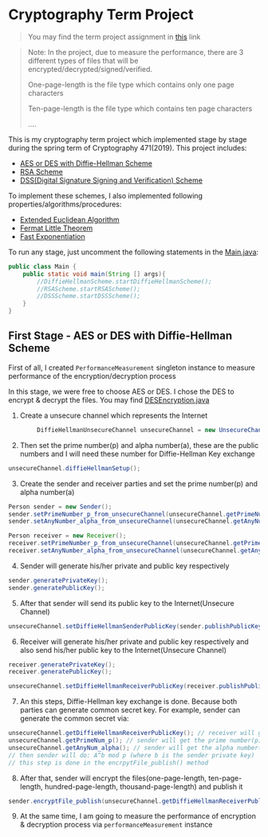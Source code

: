 # Cryptography Term Project

> You may find the term project assignment in [this](https://github.com/mehmetozanguven/Cryptography-Term-Project/blob/master/assignment/CENG471_Term%20Assignment_v2.pdf) link

> Note: In the project, due to measure the performance, there are 3 different types of files that will be encrypted/decrypted/signed/verified.
>
> One-page-length is the file type which contains only one page characters
>
> Ten-page-length is the file type which contains ten page characters
>
> ....

This is my cryptography term project which implemented stage by stage during the spring term of Cryptography 471(2019). This project includes:

- [AES or DES with Diffie-Hellman Scheme](https://github.com/mehmetozanguven/Cryptography-Term-Project/blob/master/src/diffie_helman_scheme/DiffieHellmanScheme.java)
- [RSA Scheme](https://github.com/mehmetozanguven/Cryptography-Term-Project/blob/master/src/rsa_scheme/RSAScheme.java)
- [DSS(Digital Signature Signing and Verification) Scheme](https://github.com/mehmetozanguven/Cryptography-Term-Project/blob/master/src/dss_scheme/DSSScheme.java)

To implement these schemes, I also implemented following properties/algorithms/procedures:

- [Extended Euclidean Algorithm](https://github.com/mehmetozanguven/Cryptography-Term-Project/blob/master/src/extended_euclidean_algorithm/ExtendedEuclideanAlgorithmImpl.java)
- [Fermat Little Theorem](https://github.com/mehmetozanguven/Cryptography-Term-Project/blob/master/src/fermat_little_theorem/FermatLittleTheoremImpl.java)
- [Fast Exponentiation](https://github.com/mehmetozanguven/Cryptography-Term-Project/blob/master/src/fast_exponentiation/FastExponentiationImpl.java)

To run any stage, just uncomment the following statements in the [Main.java](https://github.com/mehmetozanguven/Cryptography-Term-Project/blob/master/src/Main.java):

````java
public class Main {
    public static void main(String [] args){
        //DiffieHellmanScheme.startDiffieHellmanScheme();
        //RSAScheme.startRSAScheme();
        //DSSScheme.startDSSScheme();
    }
}

````


## First Stage - AES or DES with Diffie-Hellman Scheme

First of all, I created `PerformanceMeasurement` singleton instance to measure performance of the encryption/decryption process

In this stage, we were free to choose AES or DES. I chose the DES to encrypt & decrypt the files. You may find [DESEncryption.java](https://github.com/mehmetozanguven/Cryptography-Term-Project/blob/master/src/encryption/des/DESEncryption.java)

1. Create a unsecure channel which represents the Internet

````java
        DiffieHellmanUnsecureChannel unsecureChannel = new UnsecureChannel();
````

2. Then set the prime number(p) and alpha number(a), these are the public numbers and I will need these number for Diffie-Hellman Key exchange

````java
unsecureChannel.diffieHellmanSetup();
````

3. Create the sender and receiver parties and set the prime number(p) and alpha number(a)

````java
Person sender = new Sender();
sender.setPrimeNumber_p_from_unsecureChannel(unsecureChannel.getPrimeNum_p());
sender.setAnyNumber_alpha_from_unsecureChannel(unsecureChannel.getAnyNum_alpha());

Person receiver = new Receiver();
receiver.setPrimeNumber_p_from_unsecureChannel(unsecureChannel.getPrimeNum_p());
receiver.setAnyNumber_alpha_from_unsecureChannel(unsecureChannel.getAnyNum_alpha());

````

4. Sender will generate his/her private and public key respectively

````java
sender.generatePrivateKey();
sender.generatePublicKey();
````

5. After that sender will send its public key to the Internet(Unsecure Channel)

````java
unsecureChannel.setDiffieHellmanSenderPublicKey(sender.publishPublicKey());
````

6. Receiver will generate his/her private and public key respectively and also send his/her public key to the Internet(Unsecure Channel)

````java
receiver.generatePrivateKey();
receiver.generatePublicKey();

unsecureChannel.setDiffieHellmanReceiverPublicKey(receiver.publishPublicKey());
````

7. An this steps, Diffie-Hellman key exchange is done. Because both parties can generate common secret key. For example, sender can generate the common secret via:

````java
unsecureChannel.getDiffieHellmanReceiverPublicKey(); // receiver will get the sender public key A
unsecureChannel.getPrimeNum_p(); // sender will get the prime number(p)
unsecureChannel.getAnyNum_alpha(); // sender will get the alpha number(a)
// then sender will do: A^b mod p (where b is the sender private key)
// this step is done in the encrpytFile_publish() method
````

8. After that, sender will encrypt the files(one-page-length, ten-page-length, hundred-page-length, thousand-page-length) and publish it

````java
sender.encryptFile_publish(unsecureChannel.getDiffieHellmanReceiverPublicKey(), i); // where i is the array index which represents the file types (i = 1 => one-page-length file, i = 10 => ten-page length file ...)
````

9. At the same time, I am going to measure the performance of encryption & decryption process via `performanceMeasurement` instance